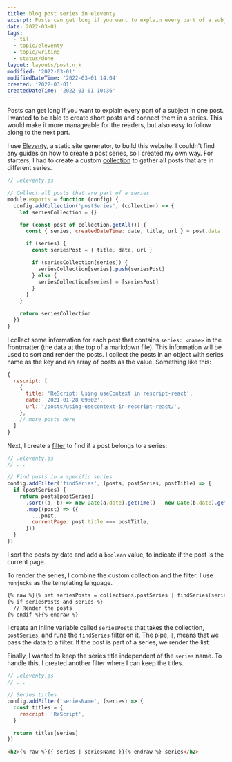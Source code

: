 ```yaml
---
title: blog post series in eleventy
excerpt: Posts can get long if you want to explain every part of a subject in one post. I wanted to be able to create short posts and connect them in a series. This would make it more manageable for the readers, but also easy to follow along to the next part.
date: 2022-03-01
tags:
  - til
  - topic/eleventy
  - topic/writing
  - status/done
layout: layouts/post.njk
modified: '2022-03-01'
modifiedDateTime: '2022-03-01 14:04'
created: '2022-03-01'
createdDateTime: '2022-03-01 10:36'
---
```


Posts can get long if you want to explain every part of a subject in one post. I wanted to be able to create short posts and connect them in a series. This would make it more manageable for the readers, but also easy to follow along to the next part.

I use [Eleventy](https://www.11ty.dev/), a static site generator, to build this website. I couldn't find any guides on how to create a post series, so I created my own way. For starters, I had to create a custom [collection](https://www.11ty.dev/docs/collections/) to gather all posts that are in different series.

```js
// .eleventy.js

// Collect all posts that are part of a series
module.exports = function (config) {
  config.addCollection('postSeries', (collection) => {
    let seriesCollection = {}

    for (const post of collection.getAll()) {
      const { series, createdDateTime: date, title, url } = post.data

      if (series) {
        const seriesPost = { title, date, url }

        if (seriesCollection[series]) {
          seriesCollection[series].push(seriesPost)
        } else {
          seriesCollection[series] = [seriesPost]
        }
      }
    }

    return seriesCollection
  })
}
```

I collect some information for each post that contains `series: <name>` in the frontmatter (the data at the top of a markdown file). This information will be used to sort and render the posts. I collect the posts in an object with series name as the key and an array of posts as the value. Something like this:

```js
{
  rescript: [
    {
      title: 'ReScript: Using useContext in rescript-react',
      date: '2021-01-28 09:02',
      url: '/posts/using-usecontext-in-rescript-react/',
    },
    // more posts here
  ]
}
```

Next, I create a [filter](https://www.11ty.dev/docs/filters/) to find if a post belongs to a series:

```js
// .eleventy.js
// ...

// Find posts in a specific series
config.addFilter('findSeries', (posts, postSeries, postTitle) => {
  if (postSeries) {
    return posts[postSeries]
      .sort((a, b) => new Date(a.date).getTime() - new Date(b.date).getTime())
      .map((post) => ({
        ...post,
        currentPage: post.title === postTitle,
      }))
  }
})
```

I sort the posts by date and add a `boolean` value, to indicate if the post is the current page.

To render the series, I combine the custom collection and the filter. I use `nunjucks` as the templating language.

```html
{% raw %}{% set seriesPosts = collections.postSeries | findSeries(series, title) %}
{% if seriesPosts and series %}
  // Render the posts
{% endif %}{% endraw %}
```

I create an inline variable called `seriesPosts` that takes the collection, `postSeries`, and runs the `findSeries` filter on it. The pipe, `|`, means that we pass the data to a filter. If the post is part of a series, we render the list.

Finally, I wanted to keep the series title independent of the `series` name. To handle this, I created another filter where I can keep the titles.

```js
// .eleventy.js
// ...

// Series titles
config.addFilter('seriesName', (series) => {
  const titles = {
    rescript: 'ReScript',
  }

  return titles[series]
})
```

```html
<h2>{% raw %}{{ series | seriesName }}{% endraw %} series</h2>
```